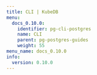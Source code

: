 ```yaml
---
title: CLI | KubeDB
menu:
  docs_0.10.0:
    identifier: pg-cli-postgres
    name: CLI
    parent: pg-postgres-guides
    weight: 55
menu_name: docs_0.10.0
info:
  version: 0.10.0
---
```


